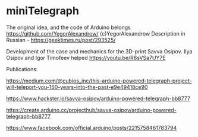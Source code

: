 # miniTelegraph

The original idea, and the code of Arduino belongs https://github.com/YegorAlexandrow/ (с)YegorAlexandrow
Description in Russian - https://geektimes.ru/post/293525/

Development of the case and mechanics for the 3D-print Savva Osipov. 
Ilya Osipov and Igor Timofeev helped
https://youtu.be/R8sVSa7UY7E

Publications:

https://medium.com/@cubios_inc/this-arduino-powered-telegraph-project-will-teleport-you-160-years-into-the-past-e9e49418ce90

https://www.hackster.io/savva-osipov/arduino-powered-telegraph-bb8777

https://create.arduino.cc/projecthub/savva-osipov/arduino-powered-telegraph-bb8777

https://www.facebook.com/official.arduino/posts/2215758461783794

